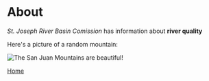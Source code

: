 # About

*St. Joseph River Basin Comission* has information about __river quality__

Here's a picture of a random mountain:

![The San Juan Mountains are beautiful!](/san-juan-mountains.jpg "San Juan Mountains")



[Home](/)